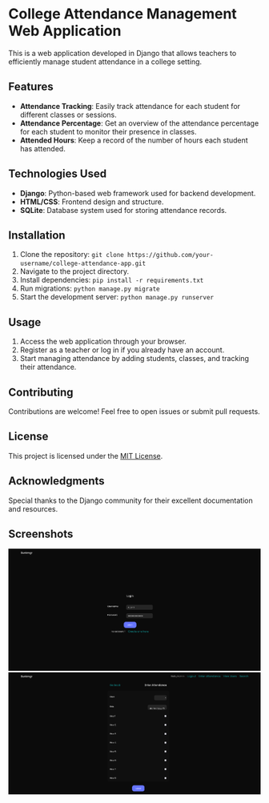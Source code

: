 # College Attendance Management Web Application

This is a web application developed in Django that allows teachers to efficiently manage student attendance in a college setting.

## Features

- **Attendance Tracking**: Easily track attendance for each student for different classes or sessions.
- **Attendance Percentage**: Get an overview of the attendance percentage for each student to monitor their presence in classes.
- **Attended Hours**: Keep a record of the number of hours each student has attended.

## Technologies Used

- **Django**: Python-based web framework used for backend development.
- **HTML/CSS**: Frontend design and structure.
- **SQLite**: Database system used for storing attendance records.

## Installation

1. Clone the repository: `git clone https://github.com/your-username/college-attendance-app.git`
2. Navigate to the project directory.
3. Install dependencies: `pip install -r requirements.txt`
4. Run migrations: `python manage.py migrate`
5. Start the development server: `python manage.py runserver`

## Usage

1. Access the web application through your browser.
2. Register as a teacher or log in if you already have an account.
3. Start managing attendance by adding students, classes, and tracking their attendance.

## Contributing

Contributions are welcome! Feel free to open issues or submit pull requests.

## License

This project is licensed under the [MIT License](LICENSE).

## Acknowledgments

Special thanks to the Django community for their excellent documentation and resources.

## Screenshots

![Screenshot 1](screenshots/screenshot1.png)
![Screenshot 2](screenshots/screenshot2.png)
